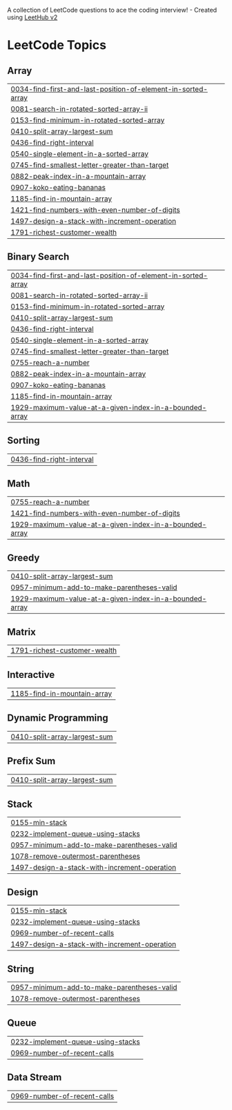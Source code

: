 A collection of LeetCode questions to ace the coding interview! - Created using [LeetHub v2](https://github.com/arunbhardwaj/LeetHub-2.0)
<!---LeetCode Topics Start-->
# LeetCode Topics
## Array
|  |
| ------- |
| [0034-find-first-and-last-position-of-element-in-sorted-array](https://github.com/MuhammadTahaAnsari293/Leetcode-Problems/tree/master/0034-find-first-and-last-position-of-element-in-sorted-array) |
| [0081-search-in-rotated-sorted-array-ii](https://github.com/MuhammadTahaAnsari293/Leetcode-Problems/tree/master/0081-search-in-rotated-sorted-array-ii) |
| [0153-find-minimum-in-rotated-sorted-array](https://github.com/MuhammadTahaAnsari293/Leetcode-Problems/tree/master/0153-find-minimum-in-rotated-sorted-array) |
| [0410-split-array-largest-sum](https://github.com/MuhammadTahaAnsari293/Leetcode-Problems/tree/master/0410-split-array-largest-sum) |
| [0436-find-right-interval](https://github.com/MuhammadTahaAnsari293/Leetcode-Problems/tree/master/0436-find-right-interval) |
| [0540-single-element-in-a-sorted-array](https://github.com/MuhammadTahaAnsari293/Leetcode-Problems/tree/master/0540-single-element-in-a-sorted-array) |
| [0745-find-smallest-letter-greater-than-target](https://github.com/MuhammadTahaAnsari293/Leetcode-Problems/tree/master/0745-find-smallest-letter-greater-than-target) |
| [0882-peak-index-in-a-mountain-array](https://github.com/MuhammadTahaAnsari293/Leetcode-Problems/tree/master/0882-peak-index-in-a-mountain-array) |
| [0907-koko-eating-bananas](https://github.com/MuhammadTahaAnsari293/Leetcode-Problems/tree/master/0907-koko-eating-bananas) |
| [1185-find-in-mountain-array](https://github.com/MuhammadTahaAnsari293/Leetcode-Problems/tree/master/1185-find-in-mountain-array) |
| [1421-find-numbers-with-even-number-of-digits](https://github.com/MuhammadTahaAnsari293/Leetcode-Problems/tree/master/1421-find-numbers-with-even-number-of-digits) |
| [1497-design-a-stack-with-increment-operation](https://github.com/MuhammadTahaAnsari293/Leetcode-Problems/tree/master/1497-design-a-stack-with-increment-operation) |
| [1791-richest-customer-wealth](https://github.com/MuhammadTahaAnsari293/Leetcode-Problems/tree/master/1791-richest-customer-wealth) |
## Binary Search
|  |
| ------- |
| [0034-find-first-and-last-position-of-element-in-sorted-array](https://github.com/MuhammadTahaAnsari293/Leetcode-Problems/tree/master/0034-find-first-and-last-position-of-element-in-sorted-array) |
| [0081-search-in-rotated-sorted-array-ii](https://github.com/MuhammadTahaAnsari293/Leetcode-Problems/tree/master/0081-search-in-rotated-sorted-array-ii) |
| [0153-find-minimum-in-rotated-sorted-array](https://github.com/MuhammadTahaAnsari293/Leetcode-Problems/tree/master/0153-find-minimum-in-rotated-sorted-array) |
| [0410-split-array-largest-sum](https://github.com/MuhammadTahaAnsari293/Leetcode-Problems/tree/master/0410-split-array-largest-sum) |
| [0436-find-right-interval](https://github.com/MuhammadTahaAnsari293/Leetcode-Problems/tree/master/0436-find-right-interval) |
| [0540-single-element-in-a-sorted-array](https://github.com/MuhammadTahaAnsari293/Leetcode-Problems/tree/master/0540-single-element-in-a-sorted-array) |
| [0745-find-smallest-letter-greater-than-target](https://github.com/MuhammadTahaAnsari293/Leetcode-Problems/tree/master/0745-find-smallest-letter-greater-than-target) |
| [0755-reach-a-number](https://github.com/MuhammadTahaAnsari293/Leetcode-Problems/tree/master/0755-reach-a-number) |
| [0882-peak-index-in-a-mountain-array](https://github.com/MuhammadTahaAnsari293/Leetcode-Problems/tree/master/0882-peak-index-in-a-mountain-array) |
| [0907-koko-eating-bananas](https://github.com/MuhammadTahaAnsari293/Leetcode-Problems/tree/master/0907-koko-eating-bananas) |
| [1185-find-in-mountain-array](https://github.com/MuhammadTahaAnsari293/Leetcode-Problems/tree/master/1185-find-in-mountain-array) |
| [1929-maximum-value-at-a-given-index-in-a-bounded-array](https://github.com/MuhammadTahaAnsari293/Leetcode-Problems/tree/master/1929-maximum-value-at-a-given-index-in-a-bounded-array) |
## Sorting
|  |
| ------- |
| [0436-find-right-interval](https://github.com/MuhammadTahaAnsari293/Leetcode-Problems/tree/master/0436-find-right-interval) |
## Math
|  |
| ------- |
| [0755-reach-a-number](https://github.com/MuhammadTahaAnsari293/Leetcode-Problems/tree/master/0755-reach-a-number) |
| [1421-find-numbers-with-even-number-of-digits](https://github.com/MuhammadTahaAnsari293/Leetcode-Problems/tree/master/1421-find-numbers-with-even-number-of-digits) |
| [1929-maximum-value-at-a-given-index-in-a-bounded-array](https://github.com/MuhammadTahaAnsari293/Leetcode-Problems/tree/master/1929-maximum-value-at-a-given-index-in-a-bounded-array) |
## Greedy
|  |
| ------- |
| [0410-split-array-largest-sum](https://github.com/MuhammadTahaAnsari293/Leetcode-Problems/tree/master/0410-split-array-largest-sum) |
| [0957-minimum-add-to-make-parentheses-valid](https://github.com/MuhammadTahaAnsari293/Leetcode-Problems/tree/master/0957-minimum-add-to-make-parentheses-valid) |
| [1929-maximum-value-at-a-given-index-in-a-bounded-array](https://github.com/MuhammadTahaAnsari293/Leetcode-Problems/tree/master/1929-maximum-value-at-a-given-index-in-a-bounded-array) |
## Matrix
|  |
| ------- |
| [1791-richest-customer-wealth](https://github.com/MuhammadTahaAnsari293/Leetcode-Problems/tree/master/1791-richest-customer-wealth) |
## Interactive
|  |
| ------- |
| [1185-find-in-mountain-array](https://github.com/MuhammadTahaAnsari293/Leetcode-Problems/tree/master/1185-find-in-mountain-array) |
## Dynamic Programming
|  |
| ------- |
| [0410-split-array-largest-sum](https://github.com/MuhammadTahaAnsari293/Leetcode-Problems/tree/master/0410-split-array-largest-sum) |
## Prefix Sum
|  |
| ------- |
| [0410-split-array-largest-sum](https://github.com/MuhammadTahaAnsari293/Leetcode-Problems/tree/master/0410-split-array-largest-sum) |
## Stack
|  |
| ------- |
| [0155-min-stack](https://github.com/MuhammadTahaAnsari293/Leetcode-Problems/tree/master/0155-min-stack) |
| [0232-implement-queue-using-stacks](https://github.com/MuhammadTahaAnsari293/Leetcode-Problems/tree/master/0232-implement-queue-using-stacks) |
| [0957-minimum-add-to-make-parentheses-valid](https://github.com/MuhammadTahaAnsari293/Leetcode-Problems/tree/master/0957-minimum-add-to-make-parentheses-valid) |
| [1078-remove-outermost-parentheses](https://github.com/MuhammadTahaAnsari293/Leetcode-Problems/tree/master/1078-remove-outermost-parentheses) |
| [1497-design-a-stack-with-increment-operation](https://github.com/MuhammadTahaAnsari293/Leetcode-Problems/tree/master/1497-design-a-stack-with-increment-operation) |
## Design
|  |
| ------- |
| [0155-min-stack](https://github.com/MuhammadTahaAnsari293/Leetcode-Problems/tree/master/0155-min-stack) |
| [0232-implement-queue-using-stacks](https://github.com/MuhammadTahaAnsari293/Leetcode-Problems/tree/master/0232-implement-queue-using-stacks) |
| [0969-number-of-recent-calls](https://github.com/MuhammadTahaAnsari293/Leetcode-Problems/tree/master/0969-number-of-recent-calls) |
| [1497-design-a-stack-with-increment-operation](https://github.com/MuhammadTahaAnsari293/Leetcode-Problems/tree/master/1497-design-a-stack-with-increment-operation) |
## String
|  |
| ------- |
| [0957-minimum-add-to-make-parentheses-valid](https://github.com/MuhammadTahaAnsari293/Leetcode-Problems/tree/master/0957-minimum-add-to-make-parentheses-valid) |
| [1078-remove-outermost-parentheses](https://github.com/MuhammadTahaAnsari293/Leetcode-Problems/tree/master/1078-remove-outermost-parentheses) |
## Queue
|  |
| ------- |
| [0232-implement-queue-using-stacks](https://github.com/MuhammadTahaAnsari293/Leetcode-Problems/tree/master/0232-implement-queue-using-stacks) |
| [0969-number-of-recent-calls](https://github.com/MuhammadTahaAnsari293/Leetcode-Problems/tree/master/0969-number-of-recent-calls) |
## Data Stream
|  |
| ------- |
| [0969-number-of-recent-calls](https://github.com/MuhammadTahaAnsari293/Leetcode-Problems/tree/master/0969-number-of-recent-calls) |
<!---LeetCode Topics End-->